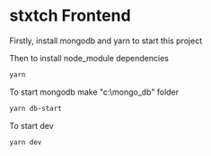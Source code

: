 
# stxtch Frontend
Firstly, install mongodb and yarn to start this project

Then to install node_module dependencies
```bash
yarn
```

To start mongodb
make "c:\mongo_db" folder
```bash
yarn db-start
```

To start dev
```bash
yarn dev
```
